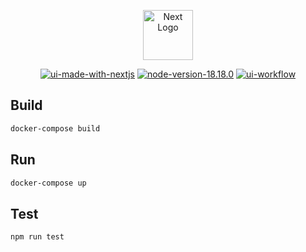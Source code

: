 <p align="center">
  <a href="http://nextjs.org/" target="blank"><img src="https://camo.githubusercontent.com/f21f1fa29dfe5e1d0772b0efe2f43eca2f6dc14f2fede8d9cbef4a3a8210c91d/68747470733a2f2f6173736574732e76657263656c2e636f6d2f696d6167652f75706c6f61642f76313636323133303535392f6e6578746a732f49636f6e5f6c696768745f6261636b67726f756e642e706e67" width="80" alt="Next Logo" /></a>
</p>
<p align="center">
  <a href="https://docs.nestjs.org/" target="_blank"><img src="https://img.shields.io/badge/made%20with-nextjs-ff69b4" alt="ui-made-with-nextjs" /></a>
  <a href="https://github.com/svenkang/hobbitlink/blob/main/ui/.nvmrc" target="_blank"><img src="https://img.shields.io/badge/node-v18.18.0-green" alt="node-version-18.18.0" /></a>
  <a href="https://github.com/svenkang/hobbitlink/actions/workflows/ui-workflow.yml" target="_blank"><img src="https://github.com/svenkang/hobbitlink/actions/workflows/ui-workflow.yml/badge.svg" alt="ui-workflow" /></a>
</p>

## Build
```bash
docker-compose build
```

## Run
```bash
docker-compose up
```

## Test
```bash
npm run test
```
